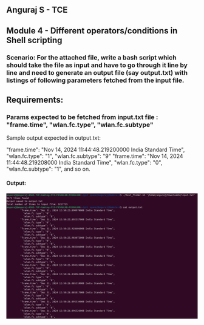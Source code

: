 ## Anguraj S - TCE 

## Module 4 - Different operators/conditions in Shell scripting

### Scenario: For the attached file, write a bash script which should take the file as input and have to go through it line by line and need to generate an output file (say output.txt) with listings of following parameters fetched from the input file.
## Requirements:
### Params expected to be fetched from input.txt file : "frame.time", "wlan.fc.type", "wlan.fc.subtype"

Sample output expected in output.txt:

"frame.time": "Nov 14, 2024 11:44:48.219200000 India Standard Time",
"wlan.fc.type": "1",
"wlan.fc.subtype": "9"
"frame.time": "Nov 14, 2024 11:44:48.219208000 India Standard Time",
"wlan.fc.type": "0",
"wlan.fc.subtype": "1",
and so on.


#### Output:
![Output Image](screenshots/terminal_log.png)
